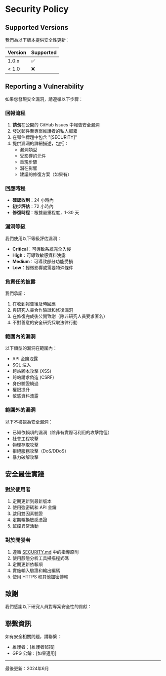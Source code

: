 # Security Policy

## Supported Versions

我們為以下版本提供安全性更新：

| Version | Supported          |
| ------- | ------------------ |
| 1.0.x   | :white_check_mark: |
| < 1.0   | :x:                |

## Reporting a Vulnerability

如果您發現安全漏洞，請遵循以下步驟：

### 回報流程

1. **請勿**在公開的 GitHub Issues 中報告安全漏洞
2. 發送郵件至專案維護者的私人郵箱
3. 在郵件標題中包含 "[SECURITY]"
4. 提供漏洞的詳細描述，包括：
   - 漏洞類型
   - 受影響的元件
   - 重現步驟
   - 潛在影響
   - 建議的修復方案（如果有）

### 回應時程

- **確認收到**：24 小時內
- **初步評估**：72 小時內
- **修復時程**：根據嚴重程度，1-30 天

### 漏洞等級

我們使用以下等級評估漏洞：

- **Critical**：可導致系統完全入侵
- **High**：可導致敏感資料洩露
- **Medium**：可導致部分功能受損
- **Low**：輕微影響或需要特殊條件

### 負責任的披露

我們承諾：

1. 在收到報告後及時回應
2. 與研究人員合作驗證和修復漏洞
3. 在修復完成後公開致謝（除非研究人員要求匿名）
4. 不對善意的安全研究採取法律行動

### 範圍內的漏洞

以下類型的漏洞在範圍內：

- API 金鑰洩露
- SQL 注入
- 跨站腳本攻擊 (XSS)
- 跨站請求偽造 (CSRF)
- 身份驗證繞過
- 權限提升
- 敏感資料洩露

### 範圍外的漏洞

以下不被視為安全漏洞：

- 已知依賴項的漏洞（除非有實際可利用的攻擊路徑）
- 社會工程攻擊
- 物理存取攻擊
- 拒絕服務攻擊（DoS/DDoS）
- 暴力破解攻擊

## 安全最佳實踐

### 對於使用者

1. 定期更新到最新版本
2. 使用強密碼和 API 金鑰
3. 啟用雙因素驗證
4. 定期輪換敏感憑證
5. 監控異常活動

### 對於開發者

1. 遵循 [SECURITY.md](../SECURITY.md) 中的指導原則
2. 使用靜態分析工具掃描程式碼
3. 定期更新依賴項
4. 實施輸入驗證和輸出編碼
5. 使用 HTTPS 和其他加密傳輸

## 致謝

我們感謝以下研究人員對專案安全性的貢獻：

<!-- 安全研究人員致謝列表 -->

## 聯繫資訊

如有安全相關問題，請聯繫：

- 維護者：[維護者郵箱]
- GPG 公鑰：[如果適用]

---

最後更新：2024年6月
